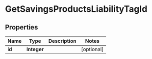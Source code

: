 

# GetSavingsProductsLiabilityTagId

## Properties

Name | Type | Description | Notes
------------ | ------------- | ------------- | -------------
**id** | **Integer** |  |  [optional]



